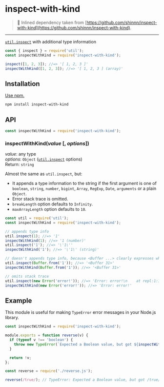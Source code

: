 # inspect-with-kind

> 🚧 Inlined dependency taken from [https://github.com/shinnn/inspect-with-kind](https://github.com/shinnn/inspect-with-kind).

---

[`util.inspect`][util.inspect] with additional type information

```javascript
const { inspect } = require('util');
const inspectWithKind = require('inspect-with-kind');

inspect([1, 2, 3]); //=> '[ 1, 2, 3 ]'
inspectWithKind([1, 2, 3]); //=> '[ 1, 2, 3 ] (array)'
```

## Installation

[Use npm.](https://docs.npmjs.com/cli/install)

```sh
npm install inspect-with-kind
```

## API

```javascript
const inspectWithKind = require('inspect-with-kind');
```

### inspectWithKind(_value_ [, *options*])

_value_: any type  
_options_: `Object` ([`util.inspect`][util.inspect] options)  
Return: `string`

Almost the same as `util.inspect`, but:

- It appends a type information to the string if the first argument is one of `boolean`, `string`, `number`, `bigint`, `Array`, `RegExp`, `Date`, `arguments` or a plain `Object`.
- Error stack trace is omitted.
- `breakLength` option defaults to `Infinity`.
- `maxArrayLength` option defaults to `10`.

```javascript
const util = require('util');
const inspectWithKind = require('inspect-with-kind');

// appends type info
util.inspect(1); //=> '1'
inspectWithKind(1); //=> '1 (number)'
util.inspect('1'); //=> '\'1\''
inspectWithKind('1'); //=> '\'1\' (string)'

// doesn't appends type info, because <Buffer ...> clearly expresses what it is
util.inspect(Buffer.from('1')); //=> '<Buffer 31>'
inspectWithKind(Buffer.from('1')); //=> '<Buffer 31>'

// omits stack trace
util.inspect(new Error('error!')); //=> 'Error: error!\n    at repl:1:14\n    at ContextifyScript ...'
inspectWithKind(new Error('error!')); //=> 'Error: error!'
```

## Example

This module is useful for making `TypeError` error messages in your Node.js library.

```javascript
const inspectWithKind = require('inspect-with-kind');

module.exports = function reverse(v) {
  if (typeof v !== 'boolean') {
    throw new TypeError(`Expected a Boolean value, but got ${inspectWithKind(v)}.`);
  }

  return !v;
};
```

```javascript
const reverse = require('./reverse.js');

reverse(/true/); // TypeError: Expected a Boolean value, but got /true/ (regexp).
```

[util.inspect]: https://nodejs.org/api/util.html#util_util_inspect_object_options
